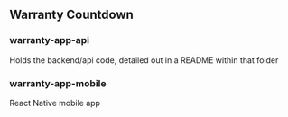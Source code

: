 ## Warranty Countdown

### warranty-app-api
Holds the backend/api code, detailed out in a README within that folder
    
### warranty-app-mobile
React Native mobile app
